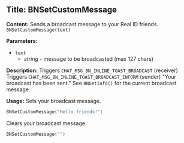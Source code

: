 ## Title: BNSetCustomMessage

**Content:**
Sends a broadcast message to your Real ID friends.
`BNSetCustomMessage(text)`

**Parameters:**
- `text`
  - *string* - message to be broadcasted (max 127 chars)

**Description:**
Triggers `CHAT_MSG_BN_INLINE_TOAST_BROADCAST` (receiver)
Triggers `CHAT_MSG_BN_INLINE_TOAST_BROADCAST_INFORM` (sender) "Your broadcast has been sent."
See `BNGetInfo()` for the current broadcast message.

**Usage:**
Sets your broadcast message.
```lua
BNSetCustomMessage("Hello friends!")
```
Clears your broadcast message.
```lua
BNSetCustomMessage("")
```